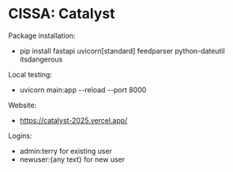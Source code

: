 # CISSA: Catalyst

Package installation:
- pip install fastapi uvicorn[standard] feedparser python-dateutil itsdangerous

Local testing:
- uvicorn main:app --reload --port 8000

Website:
- https://catalyst-2025.vercel.app/

Logins:
- admin:terry for existing user
- newuser:{any text} for new user 